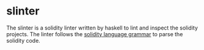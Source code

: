 # slinter

The slinter is a solidity linter written by haskell to lint and inspect the solidity projects.
The linter follows the [solidity language grammar](https://docs.soliditylang.org/en/latest/grammar.html) to parse the solidity code.
